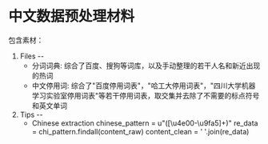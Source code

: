 # 中文数据预处理材料
包含素材：
1. Files --
	* 分词词典: 综合了百度、搜狗等词库，以及手动整理的若干人名和新近出现的热词
	* 中文停用词: 综合了"百度停用词表"，"哈工大停用词表"，"四川大学机器学习实验室停用词表"等若干停用词表，取交集并去除了不需要的标点符号和英文单词
2. Tips --
	* Chinese extraction
		chinese_pattern = u"([\u4e00-\u9fa5]+)"
		re_data = chi_pattern.findall(content_raw)
		content_clean  = ' '.join(re_data)